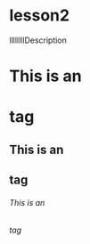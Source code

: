 # lesson2
llllllllDescription

# This is an <h1> tag
## This is an <h2> tag
###### This is an <h6> tag

